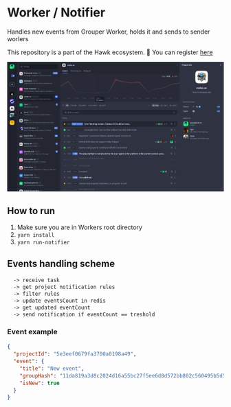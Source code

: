 # Worker / Notifier

Handles new events from Grouper Worker, holds it and sends to sender worlers

This repository is a part of the Hawk ecosystem.
📝 You can register [here](https://garage.hawk.so/login)

![alt text](../../.github/assets/Hawk.png)


## How to run  

1. Make sure you are in Workers root directory
3. `yarn install`
4. `yarn run-notifier`


## Events handling scheme

```
  -> receive task
  -> get project notification rules
  -> filter rules
  -> update eventsCount in redis
  -> get updated eventCount
  -> send notification if eventCount == treshold
```

### Event example

```json
{
  "projectId": "5e3eef0679fa3700a0198a49",
  "event": {
    "title": "New event",
    "groupHash": "11da819a3d8c2024d16a55bc27f5ee6d8d572bb802c560495b5d546ad90b6fbb",
    "isNew": true
  }
}
```
